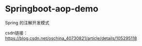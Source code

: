 # Springboot-aop-demo
Spring 的注解开发模式

csdn链接： https://blog.csdn.net/oschina_40730821/article/details/105295118
